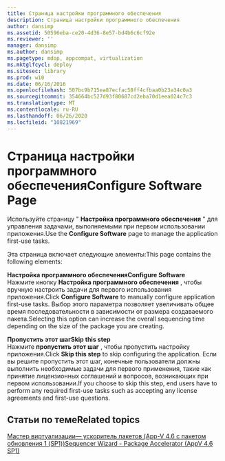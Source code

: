 ```yaml
---
title: Страница настройки программного обеспечения
description: Страница настройки программного обеспечения
author: dansimp
ms.assetid: 50596eba-ce20-4d36-8e57-bd4b6c6cf92e
ms.reviewer: ''
manager: dansimp
ms.author: dansimp
ms.pagetype: mdop, appcompat, virtualization
ms.mktglfcycl: deploy
ms.sitesec: library
ms.prod: w10
ms.date: 06/16/2016
ms.openlocfilehash: 507bc9b715ea87ecfac58ff4cfbaa0b23a34c0a3
ms.sourcegitcommit: 354664bc527d93f80687cd2eba70d1eea024c7c3
ms.translationtype: MT
ms.contentlocale: ru-RU
ms.lasthandoff: 06/26/2020
ms.locfileid: "10821969"
---
```

# <span data-ttu-id="05391-103">Страница настройки программного обеспечения</span><span class="sxs-lookup"><span data-stu-id="05391-103">Configure Software Page</span></span>


<span data-ttu-id="05391-104">Используйте страницу " **Настройка программного обеспечения** " для управления задачами, выполняемыми при первом использовании приложения.</span><span class="sxs-lookup"><span data-stu-id="05391-104">Use the **Configure Software** page to manage the application first-use tasks.</span></span>

<span data-ttu-id="05391-105">Эта страница включает следующие элементы:</span><span class="sxs-lookup"><span data-stu-id="05391-105">This page contains the following elements:</span></span>

<a href="" id="configure-software"></a>**<span data-ttu-id="05391-106">Настройка программного обеспечения</span><span class="sxs-lookup"><span data-stu-id="05391-106">Configure Software</span></span>**  
<span data-ttu-id="05391-107">Нажмите кнопку **Настройка программного обеспечения** , чтобы вручную настроить задачи для первого использования приложения.</span><span class="sxs-lookup"><span data-stu-id="05391-107">Click **Configure Software** to manually configure application first-use tasks.</span></span> <span data-ttu-id="05391-108">Выбор этого параметра позволяет увеличивать общее время последовательности в зависимости от размера создаваемого пакета.</span><span class="sxs-lookup"><span data-stu-id="05391-108">Selecting this option can increase the overall sequencing time depending on the size of the package you are creating.</span></span>

<a href="" id="skip-this-step"></a>**<span data-ttu-id="05391-109">Пропустить этот шаг</span><span class="sxs-lookup"><span data-stu-id="05391-109">Skip this step</span></span>**  
<span data-ttu-id="05391-110">Нажмите **пропустить этот шаг** , чтобы пропустить настройку приложения.</span><span class="sxs-lookup"><span data-stu-id="05391-110">Click **Skip this step** to skip configuring the application.</span></span> <span data-ttu-id="05391-111">Если вы решите пропустить этот шаг, конечные пользователи должны выполнить необходимые задачи для первого применения, такие как принятие лицензионных соглашений и вопросов, возникающих при первом использовании.</span><span class="sxs-lookup"><span data-stu-id="05391-111">If you choose to skip this step, end users have to perform any required first-use tasks such as accepting any license agreements and first-use questions.</span></span>

## <span data-ttu-id="05391-112">Статьи по теме</span><span class="sxs-lookup"><span data-stu-id="05391-112">Related topics</span></span>


[<span data-ttu-id="05391-113">Мастер виртуализации— ускоритель пакетов (App-V 4.6 с пакетом обновления 1 (SP1))</span><span class="sxs-lookup"><span data-stu-id="05391-113">Sequencer Wizard - Package Accelerator (AppV 4.6 SP1)</span></span>](sequencer-wizard---package-accelerator--appv-46-sp1-.md)

 

 





